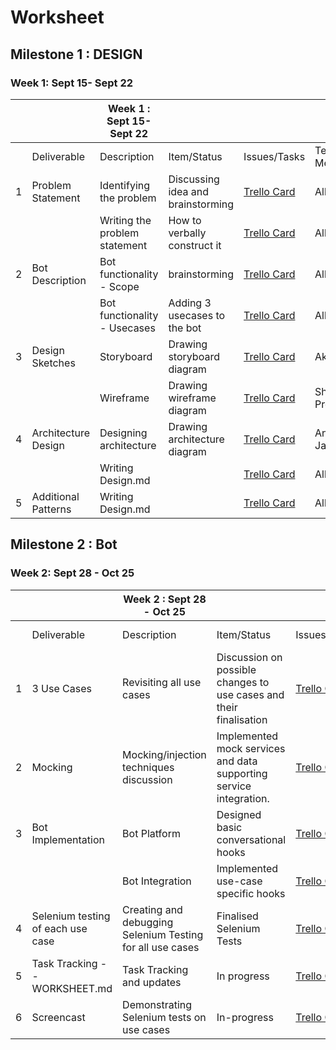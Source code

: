 


# Worksheet

## Milestone 1 : DESIGN

### Week 1: Sept 15- Sept   22

|   |                     | Week 1 : Sept 15- Sept   22    |                                       |              |                |             |        |
|---|---------------------|--------------------------------|---------------------------------------|--------------|----------------|-------------|--------|
|   | Deliverable         |    Description                            | Item/Status                    | Issues/Tasks                          | Team Members | Estimated Date | Actual Date |        |
| 1 | Problem Statement   | Identifying the problem        | Discussing idea and brainstorming     | [Trello Card](https://trello.com/c/jXrFcxkN)          | All            | 16-Sep      | 16-Sep |
|   |                     | Writing the problem statement      | How to verbally construct it          | [Trello Card](https://trello.com/c/jXrFcxkN)          | All            | 17-Sep      | 17-Sep |
| 2 | Bot Description     | Bot functionality - Scope      | brainstorming     | [Trello Card](https://trello.com/c/GZ7zq26s)         | All            | 18-Sep      | 18-Sep |
|   |                     | Bot functionality - Usecases| Adding 3 usecases to the bot | [Trello Card](https://trello.com/c/GZ7zq26s)         | All            | 19-Sep      | 19-Sep |
| 3 | Design Sketches     | Storyboard                     | Drawing storyboard diagram            | [Trello Card](https://trello.com/c/1tWzGuVQ)        | Akriti          | 21-Sep      | 21-Sep |
|   |                     | Wireframe                      | Drawing wireframe diagram             | [Trello Card](https://trello.com/c/1tWzGuVQ)        | Shaishav Prerit   | 21-Sep      | 21-Sep |
| 4 | Architecture Design | Designing architecture         | Drawing architecture diagram          | [Trello Card](https://trello.com/c/Cl351cN4)         | Ankur Jaydeep    | 21-Sep      | 21-Sep |
|   |                     | Writing Design.md            |                                       | [Trello Card](https://trello.com/c/Cl351cN4)        | All    | 22-Sep      | 22-Sep |
| 5 | Additional Patterns | Writing Design.md            |                                       | [Trello Card](https://trello.com/c/SxTvgYAM)         | All            | 21-Sep      | 21-Sep |


## Milestone 2 : Bot

### Week 2: Sept 28 - Oct 25

|   |                     | Week 2 : Sept 28 - Oct 25   |                                       |              |                |             |        |
|---|---------------------|--------------------------------|---------------------------------------|--------------|----------------|-------------|--------|
|   | Deliverable         |    Description                            | Item/Status                    | Issues/Tasks                          | Team Members | Estimated Date | Actual Date |        |
| 1 |3 Use Cases   | Revisiting all use cases    |  Discussion on possible changes to use cases and their finalisation   | [Trello Card](https://trello.com/c/jXrFcxkN)          |    All        | 30-Sep      | 30-Sep |
| 2 | Mocking     |  Mocking/injection techniques discussion |  Implemented mock services and data supporting service integration.   | [Trello Card](https://trello.com/c/GZ7zq26s)         |  Shaishav Prerit Ankur Akriti      | 2-Oct      | 2-Oct |
| 3 | Bot Implementation     |   Bot Platform     |Designed basic conversational hooks  | [Trello Card](https://trello.com/c/1tWzGuVQ)        |   Jaydeep Prerit       | 8-Oct     | 8-Oct |
|   |                     |    Bot Integration    | Implemented use-case specific hooks | [Trello Card](https://trello.com/c/1tWzGuVQ)  | Jaydeep Prerit    | 8-Oct     | 8-Oct |
| 4 | Selenium testing of each use case  |Creating and debugging Selenium Testing for all use cases | Finalised Selenium Tests           | [Trello Card](https://trello.com/c/Cl351cN4) | Shaishav Akriti Prerit Ankur     | 15-Oct     | 15-Oct |
| 5 | Task Tracking -- WORKSHEET.md  | Task Tracking and updates |    In progress  | [Trello Card](https://trello.com/c/SxTvgYAM)         |    Jaydeep         | 20-Oct      | 20-Oct |
| 6 | Screencast  | Demonstrating Selenium tests on use cases| In-progress  | [Trello Card](https://trello.com/c/SxTvgYAM) | Shaishav      | 23-Oct      | 23-Oct |
